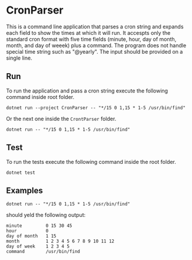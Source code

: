 # CronParser
This is a command line application that parses a cron string and expands each field to show the times at which it will run.
It accespts only the standard cron format with five time fields (minute, hour, day of month, month, and day of weeek) plus a command. 
The program does not handle special time string such as "@yearly". The input should be provided on a single line.

## Run
To run the application and pass a cron string execute the following command inside root folder.
```
dotnet run --project CronParser -- "*/15 0 1,15 * 1-5 /usr/bin/find"
```
Or the next one inside the `CrontParser` folder.
```
dotnet run -- "*/15 0 1,15 * 1-5 /usr/bin/find"
```

## Test
To run the tests execute the following command inside the root folder.
```
dotnet test
```

## Examples
```
dotnet run -- "*/15 0 1,15 * 1-5 /usr/bin/find"
```

should yeld the following output:

```
minute         0 15 30 45
hour           0
day of month   1 15
month          1 2 3 4 5 6 7 8 9 10 11 12
day of week    1 2 3 4 5
command        /usr/bin/find
```
